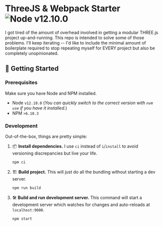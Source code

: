 # ThreeJS & Webpack Starter ![Node v12.10.0](https://img.shields.io/badge/node-v12.10.0-brightgreen.svg?logo=node.js)

I got tired of the amount of overhead involved in getting a modular THREE.js project up-and-running. This repo is intended to solve some of those problems. I'll keep iterating -- I'd like to include the minimal amount of boilerplate required to stop repeating myself for EVERY project but also be completely unopinionated.

## 🎉 Getting Started

### Prerequisites

Make sure you have Node and NPM installed.

- Node `v12.10.0` (_You can quickly switch to the correct version with `nvm use` if you have it installed._)
- NPM `>6.10.3`

### Development

Out-of-the-box, things are pretty simple:

1. 📦 **Install dependencies.** I use `ci` instead of `i`/`install` to avoid versioning discrepancies but live your life.

   ```bash
   npm ci
   ```

2. 🏗 **Build project.** This will just do all the bundling without starting a dev server.

   ```bash
   npm run build
   ```

3. 🛠 **Build and run development server.** This command will start a development server which watches for changes and auto-reloads at `localhost:9000`.

   ```bash
   npm start
   ```
